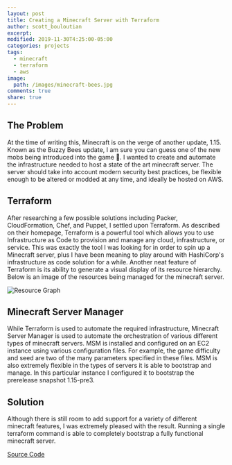```yaml
---
layout: post
title: Creating a Minecraft Server with Terraform
author: scott_bouloutian
excerpt: 
modified: 2019-11-30T4:25:00-05:00
categories: projects
tags:
  - minecraft
  - terraform
  - aws
image:
  path: /images/minecraft-bees.jpg
comments: true
share: true
---
```


## The Problem
At the time of writing this, Minecraft is on the verge of another update, 1.15. Known as the Buzzy Bees update, I am sure you can guess one of the new mobs being introduced into the game 🐝. I wanted to create and automate the infrastructure needed to host a state of the art minecraft server. The server should take into account modern security best practices, be flexible enough to be altered or modded at any time, and ideally be hosted on AWS.

## Terraform
After researching a few possible solutions including Packer, CloudFormation, Chef, and Puppet, I settled upon Terraform.
As described on their homepage, Terraform is a powerful tool which allows you to use Infrastructure as Code to provision and manage any cloud, infrastructure, or service. This was exactly the tool I was looking for in order to spin up a Minecraft server, plus I have been meaning to play around with HashiCorp's infrastructure as code solution for a while.
Another neat feature of Terraform is its ability to generate a visual display of its resource hierarchy. Below is an image of the resources being managed for the minecraft server.

![Resource Graph](https://raw.githubusercontent.com/ScottBouloutian/thecraftmine/master/terraform/graph.svg?sanitize=true)

## Minecraft Server Manager
While Terraform is used to automate the required infrastructure, Minecraft Server Manager is used to automate the
orchestration of various different types of minecraft servers. MSM is installed and configured on an EC2 instance
using various configuration files. For example, the game difficulty and seed are two of the many parameters specified in
these files. MSM is also extremely flexible in the types of servers it is able to bootstrap and manage. In this particular instance I configured it to bootstrap the prerelease snapshot 1.15-pre3.

## Solution
Although there is still room to add support for a variety of different minecraft features, I was extremely pleased
with the result. Running a single terraform command is able to completely bootstrap a fully functional minecraft server.

<div markdown="0"><a href="https://github.com/ScottBouloutian/thecraftmine" class="btn">Source Code</a></div>
